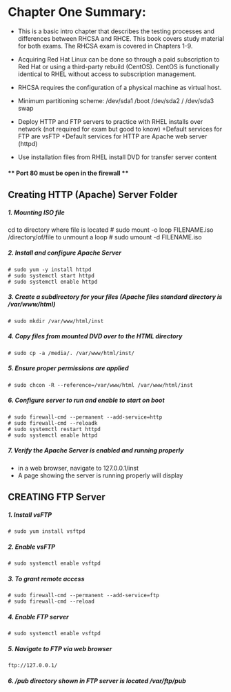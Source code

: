# Chapter One Summary:

- This is a basic intro chapter that describes the testing processes and differences between 
RHCSA and RHCE.  This book covers study material for both exams. The RHCSA exam is covered in 
Chapters 1-9. 

- Acquiring Red Hat Linux can be done so through a paid subscription to Red Hat or 
using a third-party rebuild (CentOS).  CentOS is functionally identical to RHEL without access to 
subscription management. 

- RHCSA requires the configuration of a physical machine as virtual 
host. 

- Minimum partitioning scheme:
	/dev/sda1	/boot
	/dev/sda2	/
	/dev/sda3	swap 

- Deploy HTTP and FTP servers to practice with RHEL installs over 
network (not required for exam but good to know)
	+Default services for FTP are vsFTP
	+Default services for HTTP are Apache web server (httpd)
- Use installation files from RHEL install DVD for transfer server content


#### ** Port 80 must be open in the firewall **

## Creating HTTP (Apache) Server Folder

##### 1. Mounting ISO file
cd to directory where file is located
	# sudo mount -o loop FILENAME.iso /directory/of/file
to unmount a loop
	# sudo umount -d FILENAME.iso

##### 2. Install and configure Apache Server
	# sudo yum -y install httpd
	# sudo systemctl start httpd
	# sudo systemctl enable httpd

##### 3. Create a subdirectory for your files (Apache files standard directory is /var/www/html)
	# sudo mkdir /var/www/html/inst

##### 4. Copy files from mounted DVD over to the HTML directory
	# sudo cp -a /media/. /var/www/html/inst/

##### 5. Ensure proper permissions are applied
	# sudo chcon -R --reference=/var/www/html /var/www/html/inst		

##### 6. Configure server to run and enable to start on boot
	# sudo firewall-cmd --permanent --add-service=http
	# sudo firewall-cmd --reloadk
	# sudo systemctl restart httpd
	# sudo systemctl enable httpd

##### 7. Verify the Apache Server is enabled and running properly
- in a web browser, navigate to 127.0.0.1/inst
- A page showing the server is running properly will display


## CREATING FTP Server

##### 1. Install vsFTP
	# sudo yum install vsftpd

##### 2. Enable vsFTP
	# sudo systemctl enable vsftpd

##### 3. To grant remote access
	# sudo firewall-cmd --permanent --add-service=ftp
	# sudo firewall-cmd --reload

##### 4. Enable FTP server
	# sudo systemctl enable vsftpd


##### 5. Navigate to FTP via web browser
	ftp://127.0.0.1/

##### 6. /pub directory shown in FTP server is located /var/ftp/pub